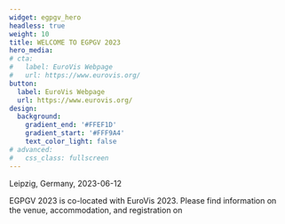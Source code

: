 ```yaml
---
widget: egpgv_hero
headless: true
weight: 10
title: WELCOME TO EGPGV 2023
hero_media:
# cta:
#   label: EuroVis Webpage
#   url: https://www.eurovis.org/
button:
  label: EuroVis Webpage
  url: https://www.eurovis.org/
design:
  background:
    gradient_end: '#FFEF1D'
    gradient_start: '#FFF9A4'
    text_color_light: false
# advanced:
#   css_class: fullscreen
---
```


Leipzig, Germany, 2023-06-12

EGPGV 2023 is co-located with EuroVis 2023.
Please find information on the venue, accommodation, and registration on

<!--Custom spacing-->
<!-- <div class="mb-3"></div> -->
<!--GitHub Button JS-->
<!-- <script async defer src="https://buttons.github.io/buttons.js"></script> -->
